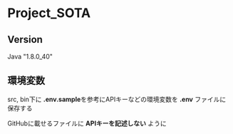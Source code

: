 # Project_SOTA

## Version
Java "1.8.0_40"


## 環境変数
src, bin下に **.env.sample**を参考にAPIキーなどの環境変数を **.env** ファイルに保存する

GitHubに載せるファイルに **APIキーを記述しない** ように
